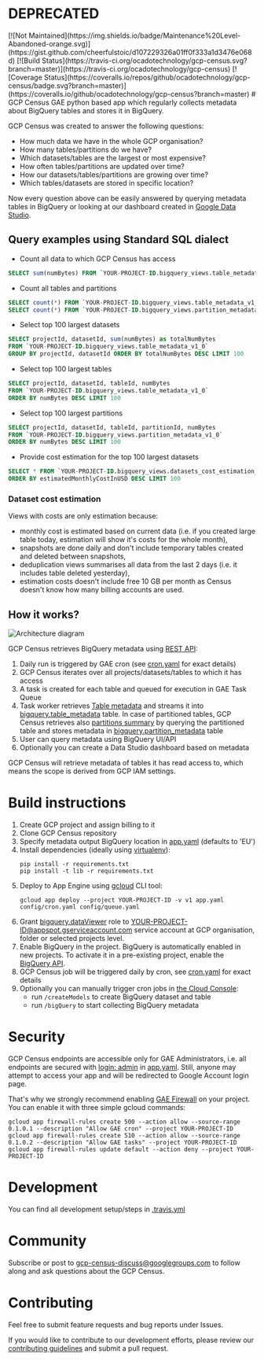 <h1>DEPRECATED</h1>
[![Not Maintained](https://img.shields.io/badge/Maintenance%20Level-Abandoned-orange.svg)](https://gist.github.com/cheerfulstoic/d107229326a01ff0f333a1d3476e068d)
[![Build Status](https://travis-ci.org/ocadotechnology/gcp-census.svg?branch=master)](https://travis-ci.org/ocadotechnology/gcp-census)
[![Coverage Status](https://coveralls.io/repos/github/ocadotechnology/gcp-census/badge.svg?branch=master)](https://coveralls.io/github/ocadotechnology/gcp-census?branch=master)
# GCP Census
GAE python based app which regularly collects metadata about BigQuery tables and stores it in BigQuery.

GCP Census was created to answer the following questions:
* How much data we have in the whole GCP organisation?
* How many tables/partitions do we have?
* Which datasets/tables are the largest or most expensive?
* How often tables/partitions are updated over time?
* How our datasets/tables/partitions are growing over time?
* Which tables/datasets are stored in specific location?

Now every question above can be easily answered by querying metadata tables in BigQuery or looking at our dashboard created in [Google Data Studio](https://cloud.google.com/data-studio/).

## Query examples using Standard SQL dialect

* Count all data to which GCP Census has access
```sql
SELECT sum(numBytes) FROM `YOUR-PROJECT-ID.bigquery_views.table_metadata_v1_0`
```
* Count all tables and partitions
```sql
SELECT count(*) FROM `YOUR-PROJECT-ID.bigquery_views.table_metadata_v1_0`
SELECT count(*) FROM `YOUR-PROJECT-ID.bigquery_views.partition_metadata_v1_0`
```
* Select top 100 largest datasets
```sql
SELECT projectId, datasetId, sum(numBytes) as totalNumBytes 
FROM `YOUR-PROJECT-ID.bigquery_views.table_metadata_v1_0`
GROUP BY projectId, datasetId ORDER BY totalNumBytes DESC LIMIT 100
```
* Select top 100 largest tables
```sql
SELECT projectId, datasetId, tableId, numBytes 
FROM `YOUR-PROJECT-ID.bigquery_views.table_metadata_v1_0`
ORDER BY numBytes DESC LIMIT 100
```
* Select top 100 largest partitions
```sql
SELECT projectId, datasetId, tableId, partitionId, numBytes 
FROM `YOUR-PROJECT-ID.bigquery_views.partition_metadata_v1_0`
ORDER BY numBytes DESC LIMIT 100
```

* Provide cost estimation for the top 100 largest datasets
```sql
SELECT * FROM `YOUR-PROJECT-ID.bigquery_views.datasets_cost_estimation_v1_0`
ORDER BY estimatedMonthlyCostInUSD DESC LIMIT 100
```

### Dataset cost estimation

Views with costs are only estimation because:
* monthly cost is estimated based on current data (i.e. if you created large table today, estimation will show it's costs for the whole month),
* snapshots are done daily and don't include temporary tables created and deleted between snapshots,
* deduplication views summarises all data from the last 2 days (i.e. it includes table deleted yesterday),
* estimation costs doesn't include free 10 GB per month as Census doesn't know how many billing accounts are used.

## How it works?

![Architecture diagram](architecture-diagram.png)

GCP Census retrieves BigQuery metadata using [REST API](https://cloud.google.com/bigquery/docs/reference/rest/v2/):
1. Daily run is triggered by GAE cron (see [cron.yaml](config/cron.yaml) for exact details)
1. GCP Census iterates over all projects/datasets/tables to which it has access
1. A task is created for each table and queued for execution in GAE Task Queue
1. Task worker retrieves [Table metadata](https://cloud.google.com/bigquery/docs/reference/rest/v2/tables) and streams it into [bigquery.table_metadata](bq_schemas/bigquery/table_metadata_v1_0.json) table. In case of partitioned tables, GCP Census retrieves also [partitions summary](https://cloud.google.com/bigquery/docs/creating-partitioned-tables#listing_partitions_in_a_table) by querying the partitioned table and stores metadata in [bigquery.partition_metadata](bq_schemas/bigquery/partition_metadata_v1_0.json) table 
1. User can query metadata using BigQuery UI/API
1. Optionally you can create a Data Studio dashboard based on metadata

GCP Census will retrieve metadata of tables it has read access to, which means the scope is derived from GCP IAM settings.

# Build instructions

1. Create GCP project and assign billing to it
1. Clone GCP Census repository
1. Specify metadata output BigQuery location in [app.yaml](app.yaml) (defaults to 'EU')
1. Install dependencies (ideally using [virtualenv](https://virtualenv.pypa.io/en/stable/)):
    ```
    pip install -r requirements.txt
    pip install -t lib -r requirements.txt
    ```
1. Deploy to App Engine using [gcloud](https://cloud.google.com/sdk/) CLI tool:
    ```
    gcloud app deploy --project YOUR-PROJECT-ID -v v1 app.yaml config/cron.yaml config/queue.yaml 
    ```
1. Grant [bigquery.dataViewer](https://cloud.google.com/bigquery/docs/access-control#bigquery.dataViewer) role to YOUR-PROJECT-ID@appspot.gserviceaccount.com service account at GCP organisation, folder or selected projects level.
1. Enable BigQuery in the project. BigQuery is automatically enabled in new projects. To activate it in a pre-existing project, enable the [BigQuery API](https://console.cloud.google.com/flows/enableapi?apiid=bigquery).
1. GCP Census job will be triggered daily by cron, see [cron.yaml](config/cron.yaml) for exact details
1. Optionally you can manually trigger cron jobs in [the Cloud Console](https://console.cloud.google.com/appengine/taskqueues/cron?tab=CRON):
    * run `/createModels` to create BigQuery dataset and table
    * run `/bigQuery` to start collecting BigQuery metadata

# Security

GCP Census endpoints are accessible only for GAE Administrators, i.e. all endpoints are secured with [login: admin](https://cloud.google.com/appengine/docs/standard/python/config/appref#handlers_login) in [app.yaml](app.yaml). 
Still, anyone may attempt to access your app and will be redirected to Google Account login page.

That's why we strongly recommend enabling [GAE Firewall](https://cloud.google.com/appengine/docs/standard/python/creating-firewalls) on your project.
You can enable it with three simple gcloud commands:
```
gcloud app firewall-rules create 500 --action allow --source-range 0.1.0.1 --description "Allow GAE cron" --project YOUR-PROJECT-ID
gcloud app firewall-rules create 510 --action allow --source-range 0.1.0.2 --description "Allow GAE tasks" --project YOUR-PROJECT-ID
gcloud app firewall-rules update default --action deny --project YOUR-PROJECT-ID
```

# Development

You can find all development setup/steps in [.travis.yml](.travis.yml)

# Community

Subscribe or post to [gcp-census-discuss@googlegroups.com](https://groups.google.com/forum/#!forum/gcp-census-discuss) to follow along and ask questions about the GCP Census.

# Contributing

Feel free to submit feature requests and bug reports under Issues.

If you would like to contribute to our development efforts, please review our [contributing guidelines](/CONTRIBUTING.md) and submit a pull request.
